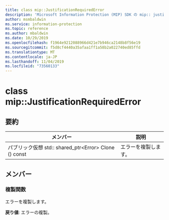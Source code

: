 ```yaml
---
title: class mip::JustificationRequiredError
description: 'Microsoft Information Protection (MIP) SDK の mip:: justificationrequirederror クラスについて説明します。'
author: msmbaldwin
ms.service: information-protection
ms.topic: reference
ms.author: mbaldwin
ms.date: 10/29/2019
ms.openlocfilehash: f1964e9212088966d421e7b946ca2148b8f56e19
ms.sourcegitcommit: f5d8cf4440a35afaa1ff1a58b2a022740ed85ffd
ms.translationtype: MT
ms.contentlocale: ja-JP
ms.lasthandoff: 11/04/2019
ms.locfileid: "73560133"
---
```

# <a name="class-mipjustificationrequirederror"></a>class mip::JustificationRequiredError 
  
## <a name="summary"></a>要約
 メンバー                        | 説明                                
--------------------------------|---------------------------------------------
パブリック仮想 std:: shared_ptr\<Error\> Clone () const  |  エラーを複製します。
  
## <a name="members"></a>メンバー
  
### <a name="clone-function"></a>複製関数
エラーを複製します。

  
**戻り値**: エラーの複製。